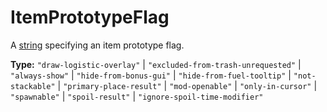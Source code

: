 # ItemPrototypeFlag

A [string](runtime:string) specifying an item prototype flag.

**Type:** `"draw-logistic-overlay"` | `"excluded-from-trash-unrequested"` | `"always-show"` | `"hide-from-bonus-gui"` | `"hide-from-fuel-tooltip"` | `"not-stackable"` | `"primary-place-result"` | `"mod-openable"` | `"only-in-cursor"` | `"spawnable"` | `"spoil-result"` | `"ignore-spoil-time-modifier"`

